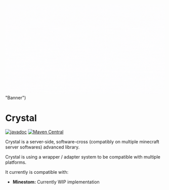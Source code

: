 ![](https://github.com/Zffu/Crystal/blob/master/assets/logo.gif?raw=true) "Banner")

# Crystal
[![javadoc](https://javadoc.io/badge2/io.github.zffu/crystal/javadoc.svg)](https://javadoc.io/doc/io.github.zffu/crystal)
[![Maven Central](https://img.shields.io/maven-metadata/v/https/repo1.maven.org/maven2/io.github.zffu/crystal/maven-metadata.xml.svg?label=maven%20central&colorB=brightgreen)](https://search.maven.org/artifact/io.github.zffu/crystal)

Crystal is a server-side, software-cross (compatibly on multiple minecraft server softwares) advanced library.

Crystal is using a wrapper / adapter system to be compatible with multiple platforms.

It currently is compatible with:

* **Minestom:** Currently WIP implementation
